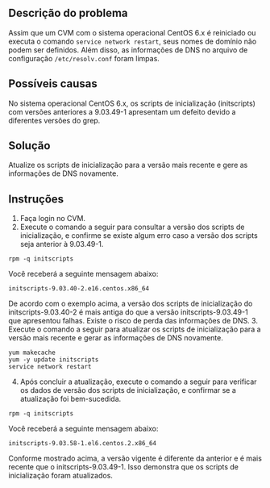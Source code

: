 ## Descrição do problema
Assim que um CVM com o sistema operacional CentOS 6.x é reiniciado ou executa o comando `service network restart`, seus nomes de domínio não podem ser definidos. Além disso, as informações de DNS no arquivo de configuração `/etc/resolv.conf` foram limpas.

## Possíveis causas
No sistema operacional CentOS 6.x, os scripts de inicialização (initscripts) com versões anteriores a 9.03.49-1 apresentam um defeito devido a diferentes versões do grep.

## Solução
Atualize os scripts de inicialização para a versão mais recente e gere as informações de DNS novamente.

## Instruções
1. Faça login no CVM.
2. Execute o comando a seguir para consultar a versão dos scripts de inicialização, e confirme se existe algum erro caso a versão dos scripts seja anterior à 9.03.49-1.
```
rpm -q initscripts
```
Você receberá a seguinte mensagem abaixo:
```
initscripts-9.03.40-2.e16.centos.x86_64
```
De acordo com o exemplo acima, a versão dos scripts de inicialização do initscripts-9.03.40-2 é mais antiga do que a versão initscripts-9.03.49-1 que apresentou falhas. Existe o risco de perda das informações de DNS.
3. Execute o comando a seguir para atualizar os scripts de inicialização para a versão mais recente e gerar as informações de DNS novamente.
```
yum makecache
yum -y update initscripts
service network restart
```
4. Após concluir a atualização, execute o comando a seguir para verificar os dados de versão dos scripts de inicialização, e confirmar se a atualização foi bem-sucedida.
```
rpm -q initscripts
```
Você receberá a seguinte mensagem abaixo:
```
initscripts-9.03.58-1.el6.centos.2.x86_64
```
Conforme mostrado acima, a versão vigente é diferente da anterior e é mais recente que o initscripts-9.03.49-1. Isso demonstra que os scripts de inicialização foram atualizados.
